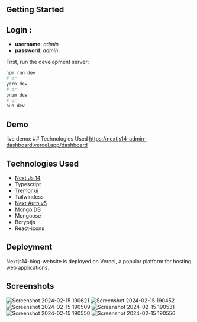 ## Getting Started

## **Login :**

 - **username**: *admin*
 - **password**: *admin*

First, run the development server:
```bash
npm run dev
# or
yarn dev
# or
pnpm dev
# or
bun dev
```

## Demo

live demo: ## Technologies Used https://nextjs14-admin-dashboard.vercel.app/dashboard

##  Technologies Used

 - [Next Js 14](https://nextjs.org/)
 - Typescript
 - [Tremor ui](https://www.tremor.so/)
 - Tailwindcss
 - [Next Auth v5](https://authjs.dev/guides/upgrade-to-v5)
 - Mongo DB
 - Mongoose
 - Bcryptjs
 - React-icons
 
  ## Deployment

Nextjs14-blog-website is deployed on Vercel, a popular platform for hosting web applications.
## Screenshots
![Screenshot 2024-02-15 190621](https://github.com/sahibibadov/Nextjs14-blog-website/assets/117587344/748f424a-255d-46fa-908a-5b7c5abd43b9)
![Screenshot 2024-02-15 190452](https://github.com/sahibibadov/Nextjs14-blog-website/assets/117587344/881fc81e-3a34-45d7-838d-aeb62be9b427)
![Screenshot 2024-02-15 190509](https://github.com/sahibibadov/Nextjs14-blog-website/assets/117587344/34c89fb0-46b5-4d21-89e5-78d605a9661f)
![Screenshot 2024-02-15 190531](https://github.com/sahibibadov/Nextjs14-blog-website/assets/117587344/3e037d6d-47e1-4a5b-8f93-162dd38419fe)
![Screenshot 2024-02-15 190550](https://github.com/sahibibadov/Nextjs14-blog-website/assets/117587344/48f88715-5ea4-4dc5-a11a-f4f171ca03ce)
![Screenshot 2024-02-15 190556](https://github.com/sahibibadov/Nextjs14-blog-website/assets/117587344/05c686e7-c1ea-435a-b5c8-033489ebfa6e)
